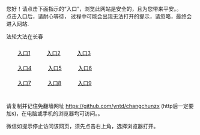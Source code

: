 您好！请点击下面指示的“入口”，浏览此网站是安全的，且为您带来平安。。 <br/>
点击入口后，请耐心等待， 过程中可能会出现无法打开的提示，请忽略，最终会进入网站. </br>

法轮大法在长春<br/>
<div style="padding:10px"><a style="margin:20px" target="_blank" href="https://d373cpqg4r33vl.cloudfront.net/2Qpsp?uofkvzbn" id="ccLink1" rel="nofollow">入口1</a> <a target="_blank" style="margin:20px" href="https://d259w7deow5tba.cloudfront.net/2Qpsp?exqkpbz" id="ccLink2" rel="nofollow">入口2</a> <a style="margin:20px" target="_blank" href="https://d3k6lu0krewpav.cloudfront.net/2Qpsp?biaqpzkl" id="ccLink3" rel="nofollow">入口3</a></div>

<div style="padding:10px" ><a style="margin:20px" target="_blank" href="https://d373cpqg4r33vl.cloudfront.net/2Qpsp?uofkvzbn" id="ccLink4" rel="nofollow">入口4</a> <a style="margin:20px" href="https://d259w7deow5tba.cloudfront.net/2Qpsp?exqkpbz" target="_blank" id="ccLink5" rel="nofollow">入口5</a> <a style="margin:20px" href="https://d3k6lu0krewpav.cloudfront.net/2Qpsp?biaqpzkl" target="_blank" id="ccLink6" rel="nofollow">入口6</a></div>

<div style="padding:10px"><a style="margin:20px" target="_blank" href="https://d373cpqg4r33vl.cloudfront.net/2Qpsp?uofkvzbn" id="ccLink7" rel="nofollow">入口7</a> <a style="margin:20px" href="https://d259w7deow5tba.cloudfront.net/2Qpsp?exqkpbz" target="_blank" id="ccLink8" rel="nofollow">入口8</a> <a style="margin:20px" target="_blank" href="https://d3k6lu0krewpav.cloudfront.net/2Qpsp?biaqpzkl" id="ccLink9" rel="nofollow">入口9</a></div>

<br/>



请复制并记住免翻墙网址 https://github.com/yntd/changchunzx (http后一定要加s)，在电脑或手机的浏览器均可访问。。<br/>

微信如提示停止访问该网页，须先点击右上角，选择浏览器打开。
